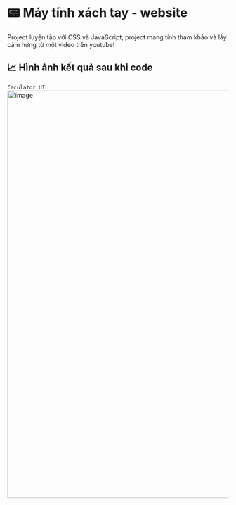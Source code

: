 # 📟 Máy tính xách tay - website

Project luyện tập với CSS và JavaScript, project mang tính tham khảo và lấy cảm hứng từ một video trên youtube!

## 📈 Hình ảnh kết quả sau khi code
`Caculator UI`
<img width="1919" height="927" alt="image" src="https://github.com/user-attachments/assets/2a4848f9-5ff4-4bad-8e8f-5fdc96ce04b7" />

